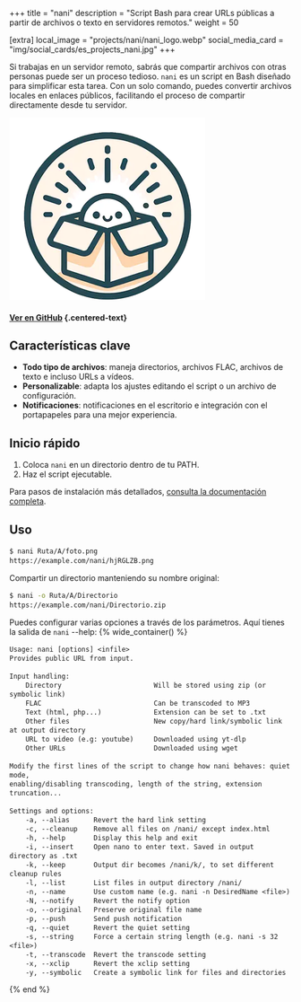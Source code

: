 +++
title = "nani"
description = "Script Bash para crear URLs públicas a partir de archivos o texto en servidores remotos."
weight = 50

[extra]
local_image = "projects/nani/nani_logo.webp"
social_media_card = "img/social_cards/es_projects_nani.jpg"
+++

Si trabajas en un servidor remoto, sabrás que compartir archivos con otras personas puede ser un proceso tedioso. `nani` es un script en Bash diseñado para simplificar esta tarea. Con un solo comando, puedes convertir archivos locales en enlaces públicos, facilitando el proceso de compartir directamente desde tu servidor.

[![nani logo](nani_logo.webp)](https://github.com/welpo/nani/)

#### [Ver en GitHub](https://github.com/welpo/nani) {.centered-text}

## Características clave

- **Todo tipo de archivos**: maneja directorios, archivos FLAC, archivos de texto e incluso URLs a vídeos.
- **Personalizable**: adapta los ajustes editando el script o un archivo de configuración.
- **Notificaciones**: notificaciones en el escritorio e integración con el portapapeles para una mejor experiencia.

## Inicio rápido

1. Coloca `nani` en un directorio dentro de tu PATH.
2. Haz el script ejecutable.

Para pasos de instalación más detallados, [consulta la documentación completa](https://github.com/welpo/nani#-install).

## Uso

```bash
$ nani Ruta/A/foto.png
https://example.com/nani/hjRGLZB.png
```

Compartir un directorio manteniendo su nombre original:

```bash
$ nani -o Ruta/A/Directorio
https://example.com/nani/Directorio.zip
```

Puedes configurar varias opciones a través de los parámetros. Aquí tienes la salida de `nani` --help:
{% wide_container() %}

```
Usage: nani [options] <infile>
Provides public URL from input.

Input handling:
    Directory                       Will be stored using zip (or symbolic link)
    FLAC                            Can be transcoded to MP3
    Text (html, php...)             Extension can be set to .txt
    Other files                     New copy/hard link/symbolic link at output directory
    URL to video (e.g: youtube)     Downloaded using yt-dlp
    Other URLs                      Downloaded using wget

Modify the first lines of the script to change how nani behaves: quiet mode,
enabling/disabling transcoding, length of the string, extension truncation...

Settings and options:
    -a, --alias      Revert the hard link setting
    -c, --cleanup    Remove all files on /nani/ except index.html
    -h, --help       Display this help and exit
    -i, --insert     Open nano to enter text. Saved in output directory as .txt
    -k, --keep       Output dir becomes /nani/k/, to set different cleanup rules
    -l, --list       List files in output directory /nani/
    -n, --name       Use custom name (e.g. nani -n DesiredName <file>)
    -N, --notify     Revert the notify option
    -o, --original   Preserve original file name
    -p, --push       Send push notification
    -q, --quiet      Revert the quiet setting
    -s, --string     Force a certain string length (e.g. nani -s 32 <file>)
    -t, --transcode  Revert the transcode setting
    -x, --xclip      Revert the xclip setting
    -y, --symbolic   Create a symbolic link for files and directories
```

{% end %}
